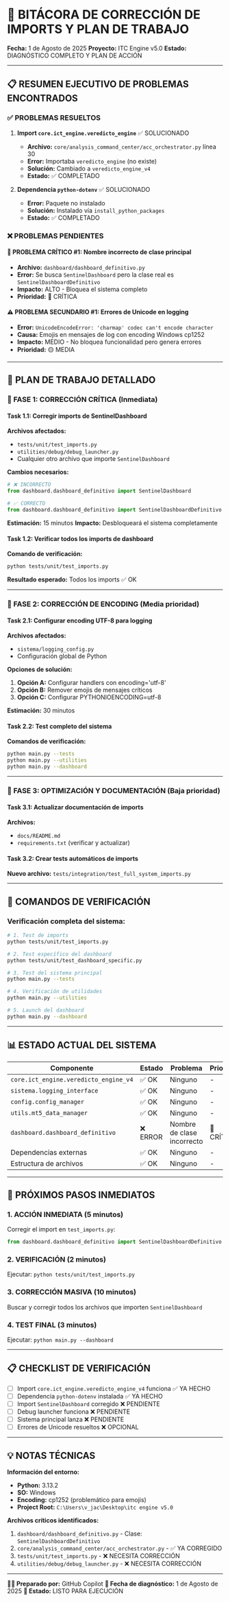 # 🎯 BITÁCORA DE CORRECCIÓN DE IMPORTS Y PLAN DE TRABAJO
**Fecha:** 1 de Agosto de 2025
**Proyecto:** ITC Engine v5.0
**Estado:** DIAGNÓSTICO COMPLETO Y PLAN DE ACCIÓN

---

## 📋 RESUMEN EJECUTIVO DE PROBLEMAS ENCONTRADOS

### ✅ PROBLEMAS RESUELTOS
1. **Import `core.ict_engine.veredicto_engine`** ✅ SOLUCIONADO
   - **Archivo:** `core/analysis_command_center/acc_orchestrator.py` línea 30
   - **Error:** Importaba `veredicto_engine` (no existe)
   - **Solución:** Cambiado a `veredicto_engine_v4`
   - **Estado:** ✅ COMPLETADO

2. **Dependencia `python-dotenv`** ✅ SOLUCIONADO
   - **Error:** Paquete no instalado
   - **Solución:** Instalado vía `install_python_packages`
   - **Estado:** ✅ COMPLETADO

### ❌ PROBLEMAS PENDIENTES

#### 🚨 PROBLEMA CRÍTICO #1: Nombre incorrecto de clase principal
- **Archivo:** `dashboard/dashboard_definitivo.py`
- **Error:** Se busca `SentinelDashboard` pero la clase real es `SentinelDashboardDefinitivo`
- **Impacto:** ALTO - Bloquea el sistema completo
- **Prioridad:** 🔴 CRÍTICA

#### ⚠️ PROBLEMA SECUNDARIO #1: Errores de Unicode en logging
- **Error:** `UnicodeEncodeError: 'charmap' codec can't encode character`
- **Causa:** Emojis en mensajes de log con encoding Windows cp1252
- **Impacto:** MEDIO - No bloquea funcionalidad pero genera errores
- **Prioridad:** 🟡 MEDIA

---

## 🎯 PLAN DE TRABAJO DETALLADO

### 📌 FASE 1: CORRECCIÓN CRÍTICA (Inmediata)

#### Task 1.1: Corregir imports de SentinelDashboard
**Archivos afectados:**
- `tests/unit/test_imports.py`
- `utilities/debug/debug_launcher.py`
- Cualquier otro archivo que importe `SentinelDashboard`

**Cambios necesarios:**
```python
# ❌ INCORRECTO
from dashboard.dashboard_definitivo import SentinelDashboard

# ✅ CORRECTO
from dashboard.dashboard_definitivo import SentinelDashboardDefinitivo as SentinelDashboard
```

**Estimación:** 15 minutos
**Impacto:** Desbloqueará el sistema completamente

#### Task 1.2: Verificar todos los imports de dashboard
**Comando de verificación:**
```bash
python tests/unit/test_imports.py
```

**Resultado esperado:** Todos los imports ✅ OK

---

### 📌 FASE 2: CORRECCIÓN DE ENCODING (Media prioridad)

#### Task 2.1: Configurar encoding UTF-8 para logging
**Archivos afectados:**
- `sistema/logging_config.py`
- Configuración global de Python

**Opciones de solución:**
1. **Opción A:** Configurar handlers con encoding='utf-8'
2. **Opción B:** Remover emojis de mensajes críticos
3. **Opción C:** Configurar PYTHONIOENCODING=utf-8

**Estimación:** 30 minutos

#### Task 2.2: Test completo del sistema
**Comandos de verificación:**
```bash
python main.py --tests
python main.py --utilities
python main.py --dashboard
```

---

### 📌 FASE 3: OPTIMIZACIÓN Y DOCUMENTACIÓN (Baja prioridad)

#### Task 3.1: Actualizar documentación de imports
**Archivos:**
- `docs/README.md`
- `requirements.txt` (verificar y actualizar)

#### Task 3.2: Crear tests automáticos de imports
**Nuevo archivo:** `tests/integration/test_full_system_imports.py`

---

## 🔧 COMANDOS DE VERIFICACIÓN

### Verificación completa del sistema:
```bash
# 1. Test de imports
python tests/unit/test_imports.py

# 2. Test específico del dashboard
python tests/unit/test_dashboard_specific.py

# 3. Test del sistema principal
python main.py --tests

# 4. Verificación de utilidades
python main.py --utilities

# 5. Launch del dashboard
python main.py --dashboard
```

---

## 📊 ESTADO ACTUAL DEL SISTEMA

| Componente | Estado | Problema | Prioridad |
|------------|--------|----------|-----------|
| `core.ict_engine.veredicto_engine_v4` | ✅ OK | Ninguno | - |
| `sistema.logging_interface` | ✅ OK | Ninguno | - |
| `config.config_manager` | ✅ OK | Ninguno | - |
| `utils.mt5_data_manager` | ✅ OK | Ninguno | - |
| `dashboard.dashboard_definitivo` | ❌ ERROR | Nombre de clase incorrecto | 🔴 CRÍTICA |
| Dependencias externas | ✅ OK | Ninguno | - |
| Estructura de archivos | ✅ OK | Ninguno | - |

---

## 🎯 PRÓXIMOS PASOS INMEDIATOS

### 1. **ACCIÓN INMEDIATA** (5 minutos)
Corregir el import en `test_imports.py`:
```python
from dashboard.dashboard_definitivo import SentinelDashboardDefinitivo as SentinelDashboard
```

### 2. **VERIFICACIÓN** (2 minutos)
Ejecutar: `python tests/unit/test_imports.py`

### 3. **CORRECCIÓN MASIVA** (10 minutos)
Buscar y corregir todos los archivos que importen `SentinelDashboard`

### 4. **TEST FINAL** (3 minutos)
Ejecutar: `python main.py --dashboard`

---

## 📋 CHECKLIST DE VERIFICACIÓN

- [ ] Import `core.ict_engine.veredicto_engine_v4` funciona ✅ YA HECHO
- [ ] Dependencia `python-dotenv` instalada ✅ YA HECHO
- [ ] Import `SentinelDashboard` corregido ❌ PENDIENTE
- [ ] Debug launcher funciona ❌ PENDIENTE
- [ ] Sistema principal lanza ❌ PENDIENTE
- [ ] Errores de Unicode resueltos ❌ OPCIONAL

---

## 💡 NOTAS TÉCNICAS

**Información del entorno:**
- **Python:** 3.13.2
- **SO:** Windows
- **Encoding:** cp1252 (problemático para emojis)
- **Project Root:** `C:\Users\v_jac\Desktop\itc engine v5.0`

**Archivos críticos identificados:**
1. `dashboard/dashboard_definitivo.py` - Clase: `SentinelDashboardDefinitivo`
2. `core/analysis_command_center/acc_orchestrator.py` - ✅ YA CORREGIDO
3. `tests/unit/test_imports.py` - ❌ NECESITA CORRECCIÓN
4. `utilities/debug/debug_launcher.py` - ❌ NECESITA CORRECCIÓN

---

**👨‍💻 Preparado por:** GitHub Copilot
**📅 Fecha de diagnóstico:** 1 de Agosto de 2025
**🎯 Estado:** LISTO PARA EJECUCIÓN
